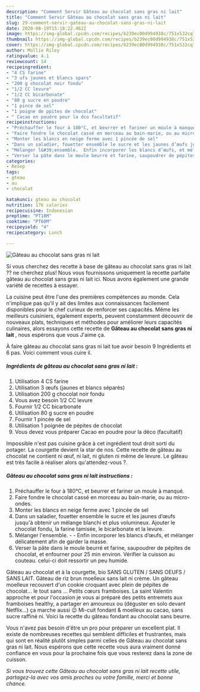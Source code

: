 ```yaml
---
description: "Comment Servir Gâteau au chocolat sans gras ni lait"
title: "Comment Servir Gâteau au chocolat sans gras ni lait"
slug: 29-comment-servir-gateau-au-chocolat-sans-gras-ni-lait
date: 2020-08-19T15:18:22.462Z
image: https://img-global.cpcdn.com/recipes/b239ec00d994938c/751x532cq70/gateau-au-chocolat-sans-gras-ni-lait-photo-principale-de-la-recette.jpg
thumbnail: https://img-global.cpcdn.com/recipes/b239ec00d994938c/751x532cq70/gateau-au-chocolat-sans-gras-ni-lait-photo-principale-de-la-recette.jpg
cover: https://img-global.cpcdn.com/recipes/b239ec00d994938c/751x532cq70/gateau-au-chocolat-sans-gras-ni-lait-photo-principale-de-la-recette.jpg
author: Mollie Riley
ratingvalue: 4.1
reviewcount: 14
recipeingredient:
- "4 CS farine"
- "3 ufs jaunes et blancs spars"
- "200 g chocolat noir fondu"
- "1/2 CC levure"
- "1/2 CC bicarbonate"
- "80 g sucre en poudre"
- "1 pince de sel"
- "1 poigne de ppites de chocolat"
- " Cacao en poudre pour la dco facultatif"
recipeinstructions:
- "Préchauffer le four à 180°C, et beurrer et fariner un moule à manqué."
- "Faire fondre le chocolat cassé en morceau au bain-marie, ou au micro-ondes."
- "Monter les blancs en neige ferme avec 1 pincée de sel"
- "Dans un saladier, fouetter ensemble le sucre et les jaunes d’œufs jusqu&#39;à obtenir un mélange blanchi et plus volumineux. Ajouter le chocolat fondu, la farine tamisée, le bicarbonate et la levure."
- "Mélanger l&#39;ensemble.  Enfin incorporer les blancs d’œufs, et mélanger délicatement afin de garder la masse."
- "Verser la pâte dans le moule beurré et farine, saupoudrer de pépites de chocolat, et enfourner pour 25 min environ. Vérifier la cuisson au couteau. celui-ci doit ressortir un peu humide."
categories:
- Resep
tags:
- gteau
- au
- chocolat

katakunci: gteau au chocolat 
nutrition: 176 calories
recipecuisine: Indonesian
preptime: "PT18M"
cooktime: "PT60M"
recipeyield: "4"
recipecategory: Lunch

---
```



![Gâteau au chocolat sans gras ni lait](https://img-global.cpcdn.com/recipes/b239ec00d994938c/751x532cq70/gateau-au-chocolat-sans-gras-ni-lait-photo-principale-de-la-recette.jpg)

Si vous cherchez des recette à base de gâteau au chocolat sans gras ni lait ?? ne cherchez plus! Nous vous fournissons uniquement la recette parfaite gâteau au chocolat sans gras ni lait ici. Nous avons également une grande variété de recettes à essayer.

La cuisine peut être l'une des premières compétences au monde. Cela n'implique pas qu'il y ait des limites aux connaissances facilement disponibles pour le chef curieux de renforcer ses capacités. Même les meilleurs cuisiniers, également experts, peuvent constamment découvrir de nouveaux plats, techniques et méthodes pour améliorer leurs capacités culinaires, alors essayons cette recette de <strong> Gâteau au chocolat sans gras ni lait </strong>, nous espérons que vous J'aime ça.

<!--inarticleads1-->

À faire gâteau au chocolat sans gras ni lait tue avoir besoin 9 Ingrédients et 6 pas. Voici comment vous cuire il.

##### Ingrédients de gâteau au chocolat sans gras ni lait :

1. Utilisation 4 CS farine
1. Utilisation 3 œufs (jaunes et blancs séparés)
1. Utilisation 200 g chocolat noir fondu
1. Vous avez besoin 1/2 CC levure
1. Fournir 1/2 CC bicarbonate
1. Utilisation 80 g sucre en poudre
1. Fournir 1 pincée de sel
1. Utilisation 1 poignée de pépites de chocolat
1. Vous devez vous préparer  Cacao en poudre pour la déco (facultatif)


Impossible n&#39;est pas cuisine grâce à cet ingrédient tout droit sorti du potager. La courgette devient la star de nos. Cette recette de gâteau au chocolat ne contient ni œuf, ni lait, ni gluten ni même de levure. Le gâteau est très facile à réaliser alors qu&#39;attendez-vous ?. 

<!--inarticleads2-->

##### Gâteau au chocolat sans gras ni lait instructions :

1. Préchauffer le four à 180°C, et beurrer et fariner un moule à manqué.
1. Faire fondre le chocolat cassé en morceau au bain-marie, ou au micro-ondes.
1. Monter les blancs en neige ferme avec 1 pincée de sel
1. Dans un saladier, fouetter ensemble le sucre et les jaunes d’œufs jusqu&#39;à obtenir un mélange blanchi et plus volumineux. Ajouter le chocolat fondu, la farine tamisée, le bicarbonate et la levure.
1. Mélanger l&#39;ensemble. -  - Enfin incorporer les blancs d’œufs, et mélanger délicatement afin de garder la masse.
1. Verser la pâte dans le moule beurré et farine, saupoudrer de pépites de chocolat, et enfourner pour 25 min environ. Vérifier la cuisson au couteau. celui-ci doit ressortir un peu humide.


Gâteau au chocolat et à la courgette, bio SANS GLUTEN / SANS OEUFS / SANS LAIT. Gâteau de riz brun moelleux sans lait ni crème. Un gâteau moelleux recouvert d&#39;un cookie croquant avec plein de pépites de chocolat… le tout sans … Petits cœurs framboises. La saint Valentin approche et pour l&#39;occasion je vous ai préparé des petits entremets aux framboises healthy, a partager en amoureux ou (déguster en solo devant Netflix…) ça marche aussi 😉 Mi-cuit fondant &amp; moelleux au cacao, sans sucre raffiné ni. Voici la recette du gâteau fondant au chocolat sans beurre. 

<!--inarticleads1-->

<p>
Vous n'avez pas besoin d'être un pro pour préparer un excellent plat. Il existe de nombreuses recettes qui semblent difficiles et frustrantes, mais qui sont en réalité plutôt simples parmi celles de Gâteau au chocolat sans gras ni lait. Nous espérons que cette recette vous aura vraiment donné confiance en vous pour la prochaine fois que vous resterez dans la zone de cuisson.
</p>

<p>
<i>Si vous trouvez cette Gâteau au chocolat sans gras ni lait recette utile, partagez-la avec vos amis proches ou votre famille, merci et bonne chance.</i>
</p>
